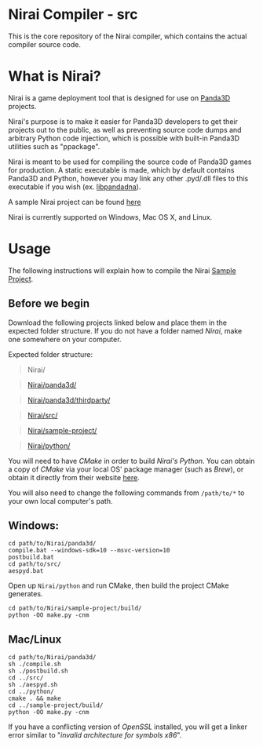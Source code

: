 # Nirai Compiler - src
This is the core repository of the Nirai compiler, which contains the actual compiler source code.

# What is Nirai?
Nirai is a game deployment tool that is designed for use on [Panda3D](https://www.panda3d.org/) projects.

Nirai's purpose is to make it easier for Panda3D developers to get their projects out to the public, as well as preventing source code dumps and arbitrary Python code injection, which is possible with built-in Panda3D utilities such as "ppackage".

Nirai is meant to be used for compiling the source code of Panda3D games for production. A static executable is made, which by default contains Panda3D and Python, however you may link any other .pyd/.dll files to this executable if you wish (ex. [libpandadna](https://github.com/loblao/libpandadna)).

A sample Nirai project can be found [here](https://github.com/nirai-compiler/sample-project)

Nirai is currently supported on Windows, Mac OS X, and Linux.

# Usage

The following instructions will explain how to compile the Nirai [Sample Project](https://github.com/nirai-compiler/sample-project).

## Before we begin

Download the following projects linked below and place them in the expected folder structure. If you do not have a folder named *Nirai*, make one somewhere on your computer.

Expected folder structure:

> Nirai/

> [Nirai/panda3d/](https://github.com/nirai-compiler/panda3d)

> [Nirai/panda3d/thirdparty/](https://github.com/nirai-compiler/thirdparty)

> [Nirai/src/](https://github.com/nirai-compiler/src/)

> [Nirai/sample-project/](https://github.com/nirai-compiler/sample-project)

> [Nirai/python/](https://github.com/nirai-compiler/python/)

You will need to have *CMake* in order to build *Nirai's Python*. You can obtain a copy of *CMake* via your local OS' package manager (such as *Brew*), or obtain it directly from their website [here](https://cmake.org/download/).

You will also need to change the following commands from `/path/to/*` to your own local computer's path.

## Windows:

```
cd path/to/Nirai/panda3d/
compile.bat --windows-sdk=10 --msvc-version=10
postbuild.bat
cd path/to/src/
aespyd.bat
```

Open up `Nirai/python` and run CMake, then build the project CMake generates.

```
cd path/to/Nirai/sample-project/build/
python -OO make.py -cnm
```

## Mac/Linux

```
cd path/to/Nirai/panda3d/
sh ./compile.sh
sh ./postbuild.sh
cd ../src/
sh ./aespyd.sh
cd ../python/
cmake . && make
cd ../sample-project/build/
python -OO make.py -cnm
```

If you have a conflicting version of *OpenSSL* installed, you will get a linker error similar to "*invalid architecture for symbols x86*".
